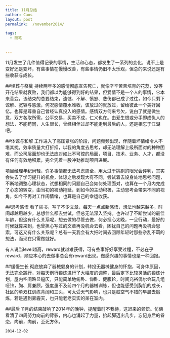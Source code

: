 ```yaml
---
title: 11月总结
author: Caos
layout: post
permalink:  /november2014/

tags:
  - 随笔
  
  
---
```





11月发生了几件值得记录的事情，生活和心态，都发生了一系列的变化，说不上是变好还是变坏，有些事情在慢慢改善，有些事情仍旧不太乐观，但总的来说还是有些收获与成长。
<!--more-->
##埋葬与祭奠
持续两年多的感情彻底宣告死亡，就像辛辛苦苦培育的花蕊，没等开花结果就衰败，我们都以为能够得到好的结果，但爱情不是一个人的事情，它本来善变，该结束的总要结束，遗憾、不解、愤怒、悲伤都已成了过往，如今只剩下谅解、宽容与感激，何况感情覆水难收，该放过的就放过，留给彼此一个美好回忆。也算是尊重自己曾经认真投入的感情。感情双方何来亏欠，说白了就是做生意，双方各取所需，公平交易，买卖不成，仁义也在。由爱生恨或分手即成仇人的想法，不能苟同，人生很长，曾经相伴过却不能走到最后的人，还是相忘于江湖吧。

##体谅与和解
工作进入了高压紧张的阶段，问题频频出现，伴随着坏情绪令人不堪其扰，效率质量大打折扣，以我的角度去思考，却无法理解上级所面对的种种困难，而公司层面却也无法应对如此不可控的局面，项目、技术、业务、人才，都没有任何有效地积累，完全凭着一股冲劲推动项目进展。

项目经理年纪尚轻，许多事情都无法考虑周全，用太过于挑剔的眼光会评判，其实会失去了学习提升的机会，体谅之后发现大有不同，尝试着去设身处地思考问题，不断地调整心理状态，试想相同的问题自己会如何处理面对，也算在一个月内完成了心态的转变，由当初的被动拖延，到如今的主动积极，主动思考会带来不同的视角，如今不再对工作闹情绪，也算是自己的幸运收获。

##思考感悟
看了些书，写了不少文章，每天一点点新感悟，想法也越来越多，时间却越用越少，总想什么都去尝试，但总无法深入坚持。也许过了不断尝试的最佳年龄，但这有什么关系呢，想去做的尽管去做，何必担心太晚，一旦行动，最好的时候就算来到，也曾担心写过的文章再没机会去看，困扰自己的问题再没机会思索，可这又有什么关系呢？总有一天我会有大把时间去回顾年轻时那些杂乱不羁的想法，而现在只需做就好。

有人说当level越高，reward就越难获得，可有些事好好享受过程，不必在乎reward，顺应本心的去做事总会有reward出现。做感兴趣的事情也是一种回报。

##缓慢生长
彻底放弃了器械健身的计划，转投无器械健身的怀抱，可身体原因，无法完全践行，对每天例行锻炼进行了大幅度的调整，最后定下比较灵活的锻炼计划，屋内空间略显逼仄，只能简单地俯卧、仰卧、健腹轮，时间充裕偶尔会玩几组哑铃，胸、肩兼顾，强度虽不及前四个月的器械训练，但也能感受到胸肌的成长，社区的单双杠训练背阔和三头，可太受天气影响，也只是趁空气不错的早晨去锻炼，若是遇到雾霾天，也只能老老实实的呆在室内。

##最后
11月的结束敲响了2014年的晚钟，提醒着时不我待，这迟来的领悟。仿佛看清了四周努力向前的背影，内心也涌起了力量，抬起脚迈出几步，忘记身后的眷恋，向前，向前，至死方休。

`2014-12-02`


